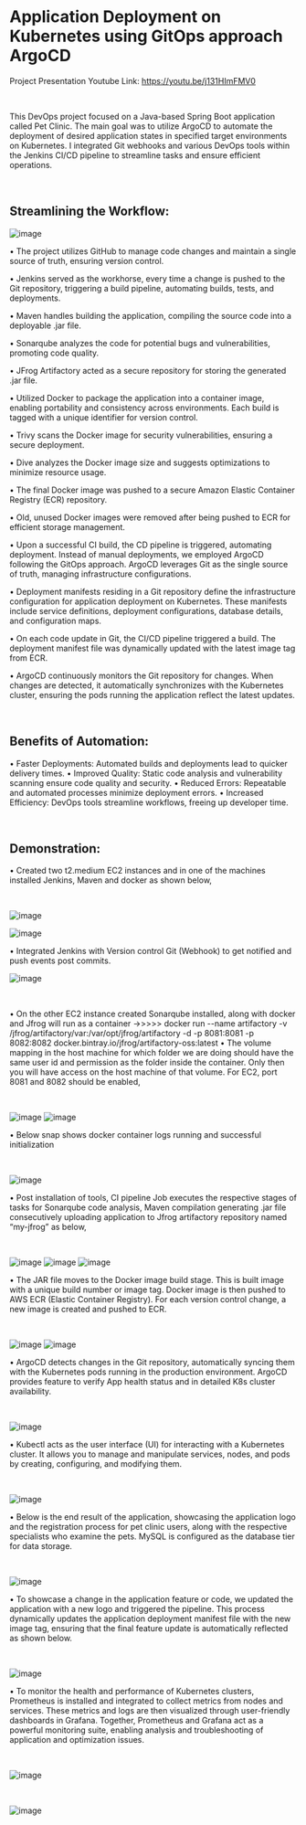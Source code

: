 # Application Deployment on Kubernetes using GitOps approach ArgoCD


Project Presentation Youtube Link: https://youtu.be/j131HImFMV0
<p>&nbsp;</p>
This DevOps project focused on a Java-based Spring Boot application called Pet Clinic. The main goal was to utilize ArgoCD to automate the deployment of desired application states in specified target environments on Kubernetes. I integrated Git webhooks and various DevOps tools within the Jenkins CI/CD pipeline to streamline tasks and ensure efficient operations.
<p>&nbsp;</p>

## Streamlining the Workflow:

![image](https://github.com/intuiter/Project-petapp/assets/135228471/55ca1daf-8588-464a-92b0-29617949e3a8)

•	The project utilizes GitHub to manage code changes and maintain a single source of truth, ensuring version control.

•	Jenkins served as the workhorse, every time a change is pushed to the Git repository, triggering a build pipeline, automating builds, tests, and deployments.

•	Maven handles building the application, compiling the source code into a deployable .jar file.

•	Sonarqube analyzes the code for potential bugs and vulnerabilities, promoting code quality.

•	JFrog Artifactory acted as a secure repository for storing the generated .jar file.

•	Utilized Docker to package the application into a container image, enabling portability and consistency across environments. Each build is tagged with a unique identifier for version control.

•	Trivy scans the Docker image for security vulnerabilities, ensuring a secure deployment.

•	Dive analyzes the Docker image size and suggests optimizations to minimize resource usage.

•	The final Docker image was pushed to a secure Amazon Elastic Container Registry (ECR) repository.

•	Old, unused Docker images were removed after being pushed to ECR for efficient storage management.

•	Upon a successful CI build, the CD pipeline is triggered, automating deployment. Instead of manual deployments, we employed ArgoCD following the GitOps approach. ArgoCD leverages Git as the single source of truth, managing infrastructure configurations.

•	Deployment manifests residing in a Git repository define the infrastructure configuration for application deployment on Kubernetes. These manifests include service definitions, deployment configurations, database details, and configuration maps.

•	On each code update in Git, the CI/CD pipeline triggered a build. The deployment manifest file was dynamically updated with the latest image tag from ECR.

•	ArgoCD continuously monitors the Git repository for changes. When changes are detected, it automatically synchronizes with the Kubernetes cluster, ensuring the pods running the application reflect the latest updates.
<p>&nbsp;</p>

## Benefits of Automation:
•	Faster Deployments: Automated builds and deployments lead to quicker delivery times.
•	Improved Quality: Static code analysis and vulnerability scanning ensure code quality and security.
•	Reduced Errors: Repeatable and automated processes minimize deployment errors.
•	Increased Efficiency: DevOps tools streamline workflows, freeing up developer time.
<p>&nbsp;</p>

## Demonstration:
•	Created two t2.medium EC2 instances and in one of the machines installed Jenkins, Maven and docker as shown below,
<p>&nbsp;</p>

![image](https://github.com/intuiter/Project-petapp/assets/135228471/e8e21c4c-5e18-4089-8224-a1ec60024bda)

![image](https://github.com/intuiter/Project-petapp/assets/135228471/3c0f8435-9221-4186-946e-1ce9d06d3139)

•	Integrated Jenkins with Version control Git (Webhook) to get notified and push events post commits.

![image](https://github.com/intuiter/Project-petapp/assets/135228471/4cf1ae4c-53ce-44c7-9f4e-4de1c6ccf056)
<p>&nbsp;</p>
•	On the other EC2 instance created Sonarqube installed, along with docker and Jfrog will run as a container
->>>>> docker run --name artifactory -v /jfrog/artifactory/var:/var/opt/jfrog/artifactory -d -p 8081:8081 -p 8082:8082 docker.bintray.io/jfrog/artifactory-oss:latest
•	The volume mapping in the host machine for which folder we are doing should have the same user id and permission as the folder inside the container. Only then you will have access on the host machine of that volume. For EC2, port 8081 and 8082 should be enabled,
<p>&nbsp;</p>

![image](https://github.com/intuiter/Project-petapp/assets/135228471/7646eeaf-d1a0-43ec-b1dc-8bde88004ddd)
![image](https://github.com/intuiter/Project-petapp/assets/135228471/82e7027e-1bbf-4e0a-bbc8-3b26e68e5427)

•	Below snap shows docker container logs running and successful initialization
<p>&nbsp;</p>

![image](https://github.com/intuiter/Project-petapp/assets/135228471/f3153055-9e34-4234-9269-3b6df73d9c31)

•	Post installation of tools, CI pipeline Job executes the respective stages of tasks for Sonarqube code analysis, Maven compilation generating .jar file consecutively uploading application to Jfrog artifactory repository named “my-jfrog” as below,
<p>&nbsp;</p>

![image](https://github.com/intuiter/Project-petapp/assets/135228471/95e99677-33be-4b9e-91c3-3121f04778af)
![image](https://github.com/intuiter/Project-petapp/assets/135228471/f60fe0de-94d2-45da-b296-8b115a33124b)
![image](https://github.com/intuiter/Project-petapp/assets/135228471/f4666d1b-94df-458a-a364-b813f5177dc1)

•	The JAR file moves to the Docker image build stage. This is built image with a unique build number or image tag. Docker image is then pushed to AWS ECR (Elastic Container Registry). For each version control change, a new image is created and pushed to ECR.
<p>&nbsp;</p>

![image](https://github.com/intuiter/Project-petapp/assets/135228471/35d85312-65a2-4104-8589-0abfd13d9d7f)
![image](https://github.com/intuiter/Project-petapp/assets/135228471/669f377a-522a-4d9b-a8cd-f865fc000b84)

•	ArgoCD detects changes in the Git repository, automatically syncing them with the Kubernetes pods running in the production environment. ArgoCD provides feature to verify App health status and in detailed K8s cluster availability.
<p>&nbsp;</p>

![image](https://github.com/intuiter/Project-petapp/assets/135228471/23d808bf-68fa-4c4d-8e37-885fbcb71e03)

•	Kubectl acts as the user interface (UI) for interacting with a Kubernetes cluster. It allows you to manage and manipulate services, nodes, and pods by creating, configuring, and modifying them.
<p>&nbsp;</p>

![image](https://github.com/intuiter/Project-petapp/assets/135228471/74aa9ffa-edce-4400-851d-079b4881a5f3)

•	Below is the end result of the application, showcasing the application logo and the registration process for pet clinic users, along with the respective specialists who examine the pets. MySQL is configured as the database tier for data storage.
<p>&nbsp;</p>

![image](https://github.com/intuiter/Project-petapp/assets/135228471/bfdef04a-18e1-4e03-a876-9821fc962bdd)

•	To showcase a change in the application feature or code, we updated the application with a new logo and triggered the pipeline. This process dynamically updates the application deployment manifest file with the new image tag, ensuring that the final feature update is automatically reflected as shown below.
<p>&nbsp;</p>

![image](https://github.com/intuiter/Project-petapp/assets/135228471/4c60dbc9-c9fb-41d7-8603-6364887cd178)

•	To monitor the health and performance of Kubernetes clusters, Prometheus is installed and integrated to collect metrics from nodes and services. These metrics and logs are then visualized through user-friendly dashboards in Grafana. Together, Prometheus and Grafana act as a powerful monitoring suite, enabling analysis and troubleshooting of application and optimization issues. 
<p>&nbsp;</p>

![image](https://github.com/intuiter/Project-petapp/assets/135228471/8a7cc17d-6868-4a89-be72-74a88d6cbe3e)
<p>&nbsp;</p>

![image](https://github.com/intuiter/Project-petapp/assets/135228471/41cf4a56-41e9-4b34-adc0-4ea573d9eef6)




















